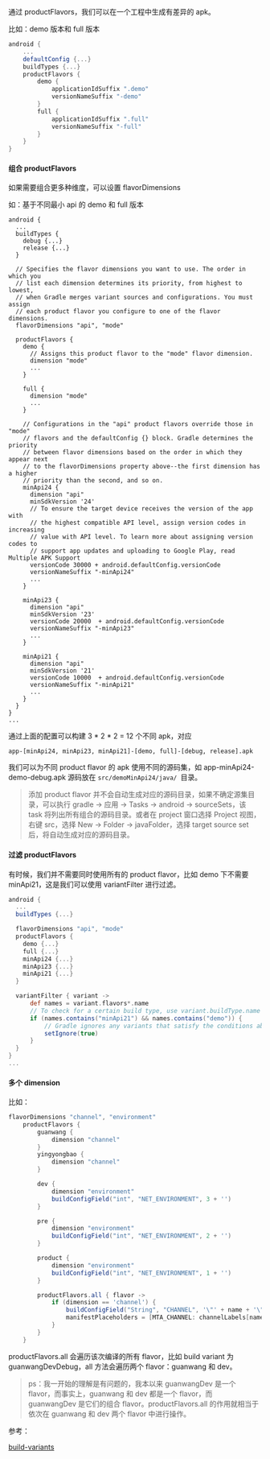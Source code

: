 通过 productFlavors，我们可以在一个工程中生成有差异的 apk。

比如：demo 版本和 full 版本

```groovy
android {
    ...
    defaultConfig {...}
    buildTypes {...}
    productFlavors {
        demo {
            applicationIdSuffix ".demo"
            versionNameSuffix "-demo"
        }
        full {
            applicationIdSuffix ".full"
            versionNameSuffix "-full"
        }
    }
}
```



#### 组合 productFlavors

如果需要组合更多种维度，可以设置  flavorDimensions

如：基于不同最小 api 的 demo 和 full 版本

```
android {
  ...
  buildTypes {
    debug {...}
    release {...}
  }

  // Specifies the flavor dimensions you want to use. The order in which you
  // list each dimension determines its priority, from highest to lowest,
  // when Gradle merges variant sources and configurations. You must assign
  // each product flavor you configure to one of the flavor dimensions.
  flavorDimensions "api", "mode"

  productFlavors {
    demo {
      // Assigns this product flavor to the "mode" flavor dimension.
      dimension "mode"
      ...
    }

    full {
      dimension "mode"
      ...
    }

    // Configurations in the "api" product flavors override those in "mode"
    // flavors and the defaultConfig {} block. Gradle determines the priority
    // between flavor dimensions based on the order in which they appear next
    // to the flavorDimensions property above--the first dimension has a higher
    // priority than the second, and so on.
    minApi24 {
      dimension "api"
      minSdkVersion '24'
      // To ensure the target device receives the version of the app with
      // the highest compatible API level, assign version codes in increasing
      // value with API level. To learn more about assigning version codes to
      // support app updates and uploading to Google Play, read Multiple APK Support
      versionCode 30000 + android.defaultConfig.versionCode
      versionNameSuffix "-minApi24"
      ...
    }

    minApi23 {
      dimension "api"
      minSdkVersion '23'
      versionCode 20000  + android.defaultConfig.versionCode
      versionNameSuffix "-minApi23"
      ...
    }

    minApi21 {
      dimension "api"
      minSdkVersion '21'
      versionCode 10000  + android.defaultConfig.versionCode
      versionNameSuffix "-minApi21"
      ...
    }
  }
}
...
```

通过上面的配置可以构建 3 * 2 * 2 = 12 个不同 apk，对应

`app-[minApi24, minApi23, minApi21]-[demo, full]-[debug, release].apk `

我们可以为不同 product flavor 的 apk 使用不同的源码集，如 app-minApi24-demo-debug.apk 源码放在 `src/demoMinApi24/java/ `目录。

> 添加 product flavor 并不会自动生成对应的源码目录，如果不确定源集目录，可以执行 gradle -> 应用 -> Tasks -> android -> sourceSets，该 task 将列出所有组合的源码目录。或者在 project 窗口选择 Project 视图，右键 src，选择 New -> Folder -> javaFolder，选择 target source set 后，将自动生成对应的源码目录。



#### 过滤 productFlavors

有时候，我们并不需要同时使用所有的 product flavor，比如 demo 下不需要 minApi21，这是我们可以使用 variantFilter 进行过滤。

```groovy
android {
  ...
  buildTypes {...}

  flavorDimensions "api", "mode"
  productFlavors {
    demo {...}
    full {...}
    minApi24 {...}
    minApi23 {...}
    minApi21 {...}
  }

  variantFilter { variant ->
      def names = variant.flavors*.name
      // To check for a certain build type, use variant.buildType.name == "<buildType>"
      if (names.contains("minApi21") && names.contains("demo")) {
          // Gradle ignores any variants that satisfy the conditions above.
          setIgnore(true)
      }
  }
}
...
```



#### 多个 dimension 

比如：

```groovy
flavorDimensions "channel", "environment"
    productFlavors {
        guanwang {
            dimension "channel"
        }
        yingyongbao {
            dimension "channel"
        }

        dev {
            dimension "environment"
            buildConfigField("int", "NET_ENVIRONMENT", 3 + '')
        }

        pre {
            dimension "environment"
            buildConfigField("int", "NET_ENVIRONMENT", 2 + '')
        }

        product {
            dimension "environment"
            buildConfigField("int", "NET_ENVIRONMENT", 1 + '')
        }

        productFlavors.all { flavor ->
            if (dimension == 'channel') {
                buildConfigField("String", "CHANNEL", '\"' + name + '\"')
                manifestPlaceholders = [MTA_CHANNEL: channelLabels[name]]
            }
        }
    }
```

productFlavors.all 会遍历该次编译的所有 flavor，比如 build variant 为 guanwangDevDebug，all 方法会遍历两个 flavor：guanwang 和 dev。

> ps：我一开始的理解是有问题的，我本以来 guanwangDev 是一个 flavor，而事实上，guanwang 和 dev 都是一个 flavor，而 guanwangDev 是它们的组合 flavor。productFlavors.all 的作用就相当于依次在 guanwang 和 dev 两个 flavor 中进行操作。



















参考：

[build-variants](https://developer.android.com/studio/build/build-variants)